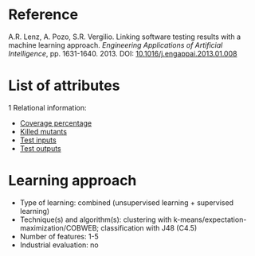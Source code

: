 # Reference

A.R. Lenz, A. Pozo, S.R. Vergilio. Linking software testing results with a machine learning approach. *Engineering Applications of Artificial Intelligence*, pp. 1631-1640. 2013. DOI: [10.1016/j.engappai.2013.01.008](https://www.doi.org/10.1016/j.engappai.2013.01.008)

# List of attributes

1 Relational information:
* [Coverage percentage](../../attributes/relational/test-case/coverage/coverage-percentage.md)
* [Killed mutants](../../attributes/relational/fault/killed-mutants.md)
* [Test inputs](../../attributes/relational/program/test-inputs.md)
* [Test outputs](../../attributes/relational/program/test-outputs.md)

# Learning approach

* Type of learning: combined (unsupervised learning + supervised learning)
* Technique(s) and algorithm(s): clustering with k-means/expectation-maximization/COBWEB; classification with J48 (C4.5)
* Number of features: 1-5
* Industrial evaluation: no
